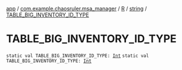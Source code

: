 [app](../../../index.md) / [com.example.chaosruler.msa_manager](../../index.md) / [R](../index.md) / [string](index.md) / [TABLE_BIG_INVENTORY_ID_TYPE](.)

# TABLE_BIG_INVENTORY_ID_TYPE

`static val TABLE_BIG_INVENTORY_ID_TYPE: `[`Int`](https://kotlinlang.org/api/latest/jvm/stdlib/kotlin/-int/index.html)
`static val TABLE_BIG_INVENTORY_ID_TYPE: `[`Int`](https://kotlinlang.org/api/latest/jvm/stdlib/kotlin/-int/index.html)